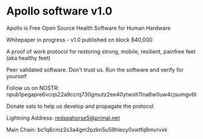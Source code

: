 # Apollo software v1.0

Apollo is Free Open Source Health Software for Human Hardware

Whitepaper in progress - v1.0 published on block 840,000

A proof of work protocol for restoring strong, mobile, resilient, painfree feet (aka healthy feet)

Peer validated software. Don't trust us. Run the software and verify for yourself

Follow us on NOSTR: npub1pegapre6vcqs22a9ccrq730gmutz2ee40ytwslt7lna8w0uw4cjsumgv6t


Donate sats to help us develop and propagate the protocol

Lightning Address: redseahorse5@primal.net

Main Chain: bc1q6cmz2s3a4gm2pzkn5u59hlecy0xwtfq8mvrvxk
